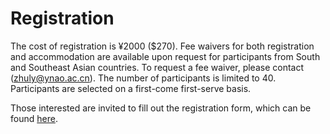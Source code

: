 
# Registration
The cost of registration is ¥2000 ($270). Fee waivers for both registration and accommodation are available upon request for participants from South and Southeast Asian countries. To request a fee waiver, please contact (zhuly@ynao.ac.cn). The number of participants is limited to 40. Participants are selected on a first-come first-serve basis.

Those interested are invited to fill out the registration form, which can be found [here](https://forms.gle/XnEKZjmXP8Hm8pA78).
